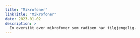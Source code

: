 ```yaml
---
title: "Mikrofoner"
linkTitle: "Mikrofoner"
date: 2023-01-02
description: >
  En oversikt over mikrofoner som radioen har tilgjengelig.
---
```


